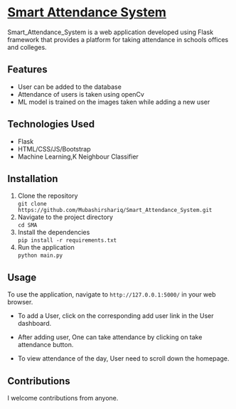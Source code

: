 # [Smart Attendance System](https://smart-attendance-y43y.onrender.com)

Smart_Attendance_System is a web application developed using Flask framework that provides a platform for taking attendance in schools offices and colleges.
## Features

- User can be added to the database 
- Attendance of users is taken using openCv
- ML model is trained on the images taken while adding  a new user



## Technologies Used

- Flask
- HTML/CSS/JS/Bootstrap
- Machine Learning,K Neighbour Classifier

## Installation

1. Clone the repository <br>
`git clone https://github.com/Mubashirshariq/Smart_Attendance_System.git` <br>
2. Navigate to the project directory<br>
 `cd SMA` <br>
3. Install the dependencies <br>
`pip install -r requirements.txt`<br>
4. Run the application <br>
 `python main.py` <br>
 
## Usage

To use the application, navigate to `http://127.0.0.1:5000/` in your web browser.

- To add  a User, click on the corresponding add user link in the User dashboard.
- After adding user, One can take attendance by clicking on take attendance button.

- To view  attendance of the day, User need to  scroll down the homepage.


## Contributions

  I welcome contributions from anyone.




